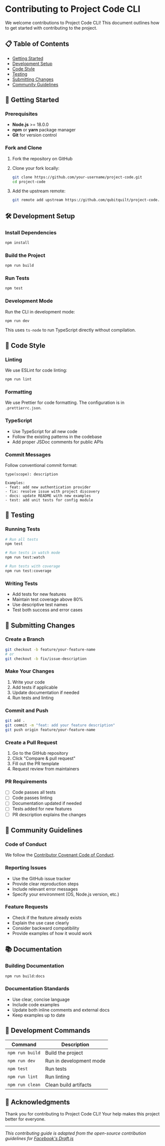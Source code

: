 # Contributing to Project Code CLI

We welcome contributions to Project Code CLI! This document outlines how to get started with contributing to the project.

## 📋 Table of Contents

- [Getting Started](#getting-started)
- [Development Setup](#development-setup)
- [Code Style](#code-style)
- [Testing](#testing)
- [Submitting Changes](#submitting-changes)
- [Community Guidelines](#community-guidelines)

## 🚀 Getting Started

### Prerequisites

- **Node.js** >= 18.0.0
- **npm** or **yarn** package manager
- **Git** for version control

### Fork and Clone

1. Fork the repository on GitHub
2. Clone your fork locally:
   ```bash
   git clone https://github.com/your-username/project-code.git
   cd project-code
   ```

3. Add the upstream remote:
   ```bash
   git remote add upstream https://github.com/qubitquilt/project-code.git
   ```

## 🛠️ Development Setup

### Install Dependencies

```bash
npm install
```

### Build the Project

```bash
npm run build
```

### Run Tests

```bash
npm test
```

### Development Mode

Run the CLI in development mode:

```bash
npm run dev
```

This uses `ts-node` to run TypeScript directly without compilation.

## 📝 Code Style

### Linting

We use ESLint for code linting:

```bash
npm run lint
```

### Formatting

We use Prettier for code formatting. The configuration is in `.prettierrc.json`.

### TypeScript

- Use TypeScript for all new code
- Follow the existing patterns in the codebase
- Add proper JSDoc comments for public APIs

### Commit Messages

Follow conventional commit format:

```
type(scope): description

Examples:
- feat: add new authentication provider
- fix: resolve issue with project discovery
- docs: update README with new examples
- test: add unit tests for config module
```

## 🧪 Testing

### Running Tests

```bash
# Run all tests
npm test

# Run tests in watch mode
npm run test:watch

# Run tests with coverage
npm run test:coverage
```

### Writing Tests

- Add tests for new features
- Maintain test coverage above 80%
- Use descriptive test names
- Test both success and error cases

## 🔄 Submitting Changes

### Create a Branch

```bash
git checkout -b feature/your-feature-name
# or
git checkout -b fix/issue-description
```

### Make Your Changes

1. Write your code
2. Add tests if applicable
3. Update documentation if needed
4. Run tests and linting

### Commit and Push

```bash
git add .
git commit -m "feat: add your feature description"
git push origin feature/your-feature-name
```

### Create a Pull Request

1. Go to the GitHub repository
2. Click "Compare & pull request"
3. Fill out the PR template
4. Request review from maintainers

### PR Requirements

- [ ] Code passes all tests
- [ ] Code passes linting
- [ ] Documentation updated if needed
- [ ] Tests added for new features
- [ ] PR description explains the changes

## 🤝 Community Guidelines

### Code of Conduct

We follow the [Contributor Covenant Code of Conduct](https://www.contributor-covenant.org/version/2/1/code_of_conduct.html).

### Reporting Issues

- Use the GitHub issue tracker
- Provide clear reproduction steps
- Include relevant error messages
- Specify your environment (OS, Node.js version, etc.)

### Feature Requests

- Check if the feature already exists
- Explain the use case clearly
- Consider backward compatibility
- Provide examples of how it would work

## 📚 Documentation

### Building Documentation

```bash
npm run build:docs
```

### Documentation Standards

- Use clear, concise language
- Include code examples
- Update both inline comments and external docs
- Keep examples up to date

## 🔧 Development Commands

| Command | Description |
|---------|-------------|
| `npm run build` | Build the project |
| `npm run dev` | Run in development mode |
| `npm test` | Run tests |
| `npm run lint` | Run linting |
| `npm run clean` | Clean build artifacts |

## 🙏 Acknowledgments

Thank you for contributing to Project Code CLI! Your help makes this project better for everyone.

---

*This contributing guide is adapted from the open-source contribution guidelines for [Facebook's Draft.js](https://github.com/facebook/draft-js/blob/master/CONTRIBUTING.md)*